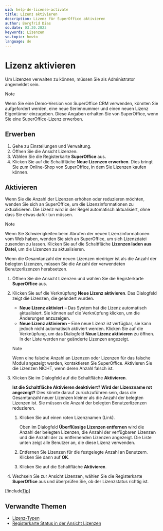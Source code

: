 ```yaml
---
uid: help-de-license-activate
title: Lizenz aktivieren
description: Lizenz für SuperOffice aktivieren
author: Bergfrid Dias
so.date: 03.20.2023
keywords: Lizenzen
so.topic: howto
language: de
---
```


# Lizenz aktivieren

Um Lizenzen verwalten zu können, müssen Sie als Administrator angemeldet sein.

> [!NOTE]
> Wenn Sie eine Demo-Version von SuperOffice CRM verwenden, könnten Sie aufgefordert werden, eine neue Seriennummer und einen neuen Lizenz Eigentümer einzugeben. Diese Angaben erhalten Sie von SuperOffice, wenn Sie eine SuperOffice-Lizenz erwerben.

## <a id="buy" />Erwerben

1. Gehe zu Einstellungen und Verwaltung.
1. Öffnen Sie die Ansicht Lizenzen.
1. Wählen Sie die Registerkarte **SuperOffice** aus.
1. Klicken Sie auf die Schaltfläche **Neue Lizenzen erwerben**. Dies bringt Sie zum Online-Shop von SuperOffice, in dem Sie Lizenzen kaufen können.

## Aktivieren

Wenn Sie die Anzahl der Lizenzen erhöhen oder reduzieren möchten, wenden Sie sich an SuperOffice, um die Lizenzinformationen zu aktualisieren. Die Lizenz wird in der Regel automatisch aktualisiert, ohne dass Sie etwas dafür tun müssen.

> [!NOTE]
> Wenn Sie Schwierigkeiten beim Abrufen der neuen Lizenzinformationen vom Web haben, wenden Sie sich an SuperOffice, um sich Lizenzdatei zusenden zu lassen. Klicken Sie auf die Schaltfläche **Lizenzen laden aus Datei**, um die Lizenzen zu aktualisieren.

Wenn die Gesamtanzahl der neuen Lizenzen niedriger ist als die Anzahl der belegten Lizenzen, müssen Sie die Anzahl der verwendeten Benutzerlizenzen herabsetzen.

1. Öffnen Sie die Ansicht Lizenzen und wählen Sie die Registerkarte **SuperOffice** aus.

1. Klicken Sie auf die Verknüpfung **Neue Lizenz aktivieren**. Das Dialogfeld zeigt die Lizenzen, die geändert wurden.

    * **Neue Lizenz aktiviert** – Das System hat die Lizenz automatisch aktualisiert. Sie können auf die Verknüpfung klicken, um die Änderungen anzuzeigen.
    * **Neue Lizenz aktivieren** – Eine neue Lizenz ist verfügbar, sie kann jedoch nicht automatisch aktiviert werden. Klicken Sie auf die Verknüpfung, um das Dialogfeld **Neue Lizenz aktivieren** zu öffnen. In der Liste werden nur geänderte Lizenzen angezeigt.

    > [!NOTE]
    > Wenn eine falsche Anzahl an Lizenzen oder Lizenzen für das falsche Modul angezeigt werden, kontaktieren Sie SuperOffice. Aktivieren Sie die Lizenzen NICHT, wenn deren Anzahl falsch ist.

1. Klicken Sie im Dialogfeld auf die Schaltfläche **Aktivieren**.

    **Ist die Schaltfläche Aktivieren deaktiviert? Wird der Lizenzname rot angezeigt?**
    Dies könnte darauf zurückzuführen sein, dass die Gesamtanzahl neuer Lizenzen kleiner als die Anzahl der belegten Lizenzen ist. Sie müssen die Anzahl der belegten Benutzerlizenzen reduzieren.

    1. Klicken Sie auf einen roten Lizenznamen (Link).

        Oben im Dialogfeld **Überflüssige Lizenzen entfernen** wird die Anzahl der belegten Lizenzen, die Anzahl der verfügbaren Lizenzen und die Anzahl der zu entfernenden Lizenzen angezeigt. Die Liste unten zeigt alle Benutzer an, die diese Lizenz verwenden.

    1. Entfernen Sie Lizenzen für die festgelegte Anzahl an Benutzern. Klicken Sie dann auf **OK**.

    1. Klicken Sie auf die Schaltfläche **Aktivieren**.

1. Wechseln Sie zur Ansicht Lizenzen, wählen Sie die Registerkarte **SuperOffice** aus und überprüfen Sie, ob der Lizenzstatus richtig ist.

[!include[Tip](includes/tip-user-licenses.md)]

## Verwandte Themen

* [Lizenz-Typen][3]
* [Registerkarte Status in der Ansicht Lizenzen][1]

<!-- Referenced links -->
[1]: screen/index.md
[3]: index.md

<!-- Referenced images -->
